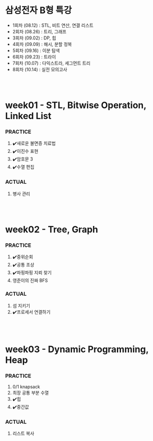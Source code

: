 # 삼성전자 B형 특강

- 1회차 (08.12) : STL, 비트 연산, 연결 리스트
- 2회차 (08.26) : 트리, 그래프
- 3회차 (09.02) : DP, 힙
- 4회차 (09.09) : 해시, 분할 정복
- 5회차 (09.16) : 이분 탐색
- 6회차 (09.23) : 트라이
- 7회차 (10.07) : 다익스트라, 세그먼트 트리
- 8회차 (10.14) : 실전 모의고사

<br><br>

# week01 - STL, Bitwise Operation, Linked List

### PRACTICE

1. ✔️새로운 불면증 치료법
2. ✔️이진수 표현
3. ✔️암호문 3
4. ✔️수열 편집

### ACTUAL

1. 병사 관리

<br><br>

# week02 - Tree, Graph

### PRACTICE

1. ✔️중위순회
2. ✔️공통 조상
3. ✔️파핑파핑 지뢰 찾기
4. 영준이의 진짜 BFS

### ACTUAL

1. 섬 지키기
2. ✔️프로세서 연결하기

<br><br>

# week03 - Dynamic Programming, Heap

### PRACTICE

1. 0/1 knapsack
2. 최장 공통 부분 수열
3. ✔️힙
4. ✔️중간값

### ACTUAL

1. 리스트 복사
